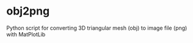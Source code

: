 # obj2png
Python script for converting 3D triangular mesh (obj) to image file (png) with MatPlotLib
